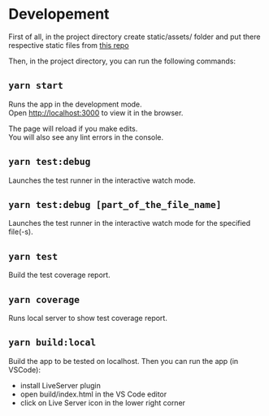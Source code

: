 <!-- # Important! How to run project:

## 1. Clone
- `git clone https://github.com/zeropoolnetwork/zeropool-frontend.git`

## 2. Init
In standalone terminal (use gitbush on Windows) run this commands from the root folder of the project:
- `./scripts/start-local` - start the app dev server

If blockchain node process halted remove it (from powershell if needed):

- netstat -ano | findstr :8545
- taskkill /PID [Process Id] /F  -->

# Developement 

First of all, in the project directory create static/assets/ folder and put there respective static files from [this repo](https://github.com/zeropoolnetwork/zeropool-frontend-static.git)

Then, in the project directory, you can run the following commands:

## `yarn start`

Runs the app in the development mode.<br />
Open [http://localhost:3000](http://localhost:3000) to view it in the browser.

The page will reload if you make edits.<br />
You will also see any lint errors in the console.

## `yarn test:debug`

Launches the test runner in the interactive watch mode.
## `yarn test:debug [part_of_the_file_name]`

Launches the test runner in the interactive watch mode for the specified file(-s).

## `yarn test`

Build the test coverage report.

## `yarn coverage`

Runs local server to show test coverage report.

## `yarn build:local`

Build the app to be tested on localhost.
Then you can run the app (in VSCode):
- install LiveServer plugin
- open build/index.html in the VS Code editor
- click on Live Server icon in the lower right corner
